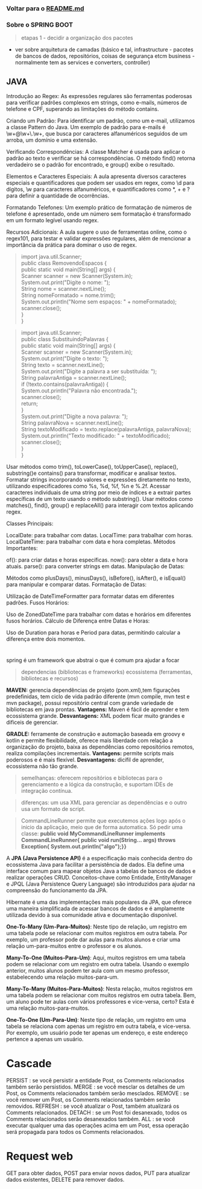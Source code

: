 ### Voltar para o [README.md](./README.md)  

### Sobre o SPRING BOOT

> etapas
1 - decidir a organização dos pacotes
* ver sobre arquitetura de camadas (básico e tal, infrastructure - pacotes de bancos de dados, repositórios, coisas de segurança etcm business - normalmente tem as services e converters, controller)


## JAVA
Introdução ao Regex: As expressões regulares são ferramentas poderosas para verificar padrões complexos em strings, como e-mails, números de telefone e CPF, superando as limitações do método contains.

Criando um Padrão: Para identificar um padrão, como um e-mail, utilizamos a classe Pattern do Java. Um exemplo de padrão para e-mails é \\w+@\\w+\\.\\w+, que busca por caracteres alfanuméricos seguidos de um arroba, um domínio e uma extensão.

Verificando Correspondências: A classe Matcher é usada para aplicar o padrão ao texto e verificar se há correspondências. O método find() retorna verdadeiro se o padrão for encontrado, e group() exibe o resultado.

Elementos e Caracteres Especiais: A aula apresenta diversos caracteres especiais e quantificadores que podem ser usados em regex, como \d para dígitos, \w para caracteres alfanuméricos, e quantificadores como *, + e ? para definir a quantidade de ocorrências.

Formatando Telefones: Um exemplo prático de formatação de números de telefone é apresentado, onde um número sem formatação é transformado em um formato legível usando regex.

Recursos Adicionais: A aula sugere o uso de ferramentas online, como o regex101, para testar e validar expressões regulares, além de mencionar a importância da prática para dominar o uso de regex.

> import java.util.Scanner;  
public class RemovendoEspacos {  
    public static void main(String[] args) {  
        Scanner scanner = new Scanner(System.in);  
        System.out.print("Digite o nome: ");  
        String nome = scanner.nextLine();          
        String nomeFormatado = nome.trim();  
        System.out.println("Nome sem espaços: " + nomeFormatado);  
        scanner.close();  
>   }    
>}  

> import java.util.Scanner;  
public class SubstituindoPalavras {  
    public static void main(String[] args) {  
        Scanner scanner = new Scanner(System.in);  
        System.out.print("Digite o texto: ");  
        String texto = scanner.nextLine();  
        System.out.print("Digite a palavra a ser substituída: ");  
        String palavraAntiga = scanner.nextLine();    
        if (!texto.contains(palavraAntiga)) {  
            System.out.println("Palavra não encontrada.");  
            scanner.close();  
            return;   
        }  
        System.out.print("Digite a nova palavra: ");  
        String palavraNova = scanner.nextLine();  
        String textoModificado = texto.replace(palavraAntiga, palavraNova);  
        System.out.println("Texto modificado: " + textoModificado);  
        scanner.close();  
    }  
}  

Usar métodos como trim(), toLowerCase(), toUpperCase(), replace(), substring()e contains() para transformar, modificar e analisar textos.
Formatar strings incorporando valores e expressões diretamente no texto, utilizando especificadores como %s, %d, %f, %n e %.2f.
Acessar caracteres individuais de uma string por meio de índices e a extrair partes específicas de um texto usando o método substring().
Usar métodos como matches(), find(), group() e replaceAll() para interagir com textos aplicando regex.

Classes Principais:

LocalDate: para trabalhar com datas.
LocalTime: para trabalhar com horas.
LocalDateTime: para trabalhar com data e hora completas.
Métodos Importantes:

of(): para criar datas e horas específicas.
now(): para obter a data e hora atuais.
parse(): para converter strings em datas.
Manipulação de Datas:

Métodos como plusDays(), minusDays(), isBefore(), isAfter(), e isEqual() para manipular e comparar datas.
Formatação de Datas:

Utilização de DateTimeFormatter para formatar datas em diferentes padrões.
Fusos Horários:

Uso de ZonedDateTime para trabalhar com datas e horários em diferentes fusos horários.
Cálculo de Diferença entre Datas e Horas:

Uso de Duration para horas e Period para datas, permitindo calcular a diferença entre dois momentos.

#

spring é um framework que abstrai o que é comum pra ajudar a focar

> dependencias (bibliotecas e frameworks) ecossistema (ferramentas, bibliotecas e recursos)

**MAVEN:** gerencia dependências de projeto (pom.xml),tem figurações predefinidas, tem ciclo de vida padrão diferente (mvn compile, mvn test e mvn package), possui repositório central com grande variedade de bibliotecas em java prontas. **Vantagens:** Maven é fácil de aprender e tem ecossistema grande. **Desvantagens:** XML podem ficar muito grandes e dificeis de gerenciar.

**GRADLE:** ferramente de construção e automação baseada em groovy e kotlin e permite flexibilidade, oferece mais liberdade com relação a organização do projeto, baixa as dependências como repositórios remotos, realiza compilações incrementais. **Vantagens:** permite scripts mais poderosos e é mais flexível. **Desvantagens:** dicífil de aprender, ecossistema não tão grande.

> semelhanças: oferecem repositórios e bibliotecas para o gerenciamento e a lógica da construção, e suportam IDEs de integração contínua.

> diferenças: um usa XML para gerenciar as dependências e o outro usa um formato de script.

> CommandLineRunner permite que executemos ações logo após o inicio da aplicação, meio que de forma automatica. Só pedir uma classe:
**public void MyCommandLineRunner implements CommandLineRunner{ public void run(String... args) throws Exception{ System.out.println("algo");}}**

A **JPA (Java Persistence API)** é a especificação mais conhecida dentro do ecossistema Java para facilitar a persistência de dados. Ela define uma interface comum para mapear objetos Java a tabelas de bancos de dados e realizar operações CRUD. Conceitos-chave como Entidade, EntityManager e JPQL (Java Persistence Query Language) são introduzidos para ajudar na compreensão do funcionamento da JPA.

Hibernate é uma das implementações mais populares da JPA, que oferece uma maneira simplificada de acessar bancos de dados e é amplamente utilizada devido à sua comunidade ativa e documentação disponível.

**One-To-Many (Um-Para-Muitos)**: Neste tipo de relação, um registro em uma tabela pode se relacionar com muitos registros em outra tabela. Por exemplo, um professor pode dar aulas para muitos alunos e criar uma relação um-para-muitos entre o professor e os alunos.

**Many-To-One (Muitos-Para-Um)**: Aqui, muitos registros em uma tabela podem se relacionar com um registro em outra tabela. Usando o exemplo anterior, muitos alunos podem ter aula com um mesmo professor, estabelecendo uma relação muitos-para-um.

**Many-To-Many (Muitos-Para-Muitos)**: Nesta relação, muitos registros em uma tabela podem se relacionar com muitos registros em outra tabela. Bem, um aluno pode ter aulas com vários professores e vice-versa, certo? Esta é uma relação muitos-para-muitos.

**One-To-One (Um-Para-Um)**: Neste tipo de relação, um registro em uma tabela se relaciona com apenas um registro em outra tabela, e vice-versa. Por exemplo, um usuário pode ter apenas um endereço, e este endereço pertence a apenas um usuário.

# Cascade

PERSIST : se você persistir a entidade Post, os Comments relacionados também serão persistidos.
MERGE : se você mesclar os detalhes de um Post, os Comments relacionados também serão mesclados.
REMOVE : se você remover um Post, os Comments relacionados também serão removidos.
REFRESH : se você atualizar o Post, também atualizará os Comments relacionados.
DETACH : se um Post foi desanexado, todos os Comments relacionados serão desanexados também.
ALL : se você executar qualquer uma das operações acima em um Post, essa operação será propagada para todos os Comments relacionados.

# Request web
GET para obter dados,
POST para enviar novos dados,
PUT para atualizar dados existentes,
DELETE para remover dados.